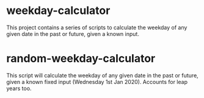 # weekday-calculator
This project contains a series of scripts to calculate the weekday of any given date in the past or future, given a known input.

# random-weekday-calculator
This script will calculate the weekday of any given date in the past or future, given a known fixed input (Wednesday 1st Jan 2020). Accounts for leap years too.
